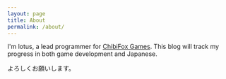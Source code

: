 ```yaml
---
layout: page
title: About
permalink: /about/
---
```


I'm lotus, a lead programmer for [ChibiFox Games](https://twitter.com/ChibiFoxGames). This blog will track my progress in both game development and Japanese. 

よろしくお願いします。
